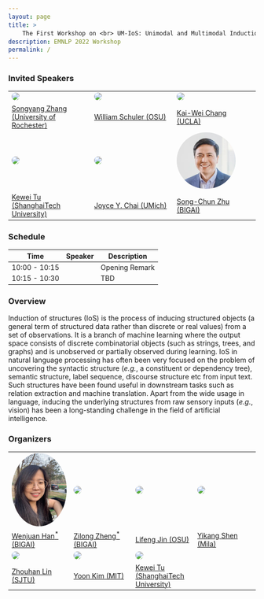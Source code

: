 ```yaml
---
layout: page
title: >
    The First Workshop on <br> UM-IoS: Unimodal and Multimodal Induction of Linguistic Structures
description: EMNLP 2022 Workshop
permalink: /
---
```


### Invited Speakers

<speaker>
    <table>
        <tbody>
        <tr>
            <td width="25%"><a href="https://sy-zhang.github.io/"><img src="images/speakers/SongyangZhang.png" width="120px" align="bottom" style="border-radius: 50%"></a></td>
            <td width="25%"><a href="https://www.asc.ohio-state.edu/schuler.77/?_gl=1*ulhd76*_ga*MjI2MDQ2NTQuMTYzNDg2NjI1Ng..*_ga_09WC99HMPE*MTYzNDg2NjM5MS4xLjAuMTYzNDg2NjM5MS4w"><img src="images/speakers/williamschuler.jpg" width="120px" align="bottom" style="border-radius: 50%"></a></td>
            <td width="25%"><a href="http://web.cs.ucla.edu/~kwchang/"><img src="images/speakers/kaiwei.jpg" width="120px" align="bottom" style="border-radius: 50%"></a></td>
        </tr>
        <tr>
            <td><a href="https://sy-zhang.github.io/">Songyang Zhang <br> (University of Rochester)</a></td>
            <td><a href="https://www.asc.ohio-state.edu/schuler.77/?_gl=1*ulhd76*_ga*MjI2MDQ2NTQuMTYzNDg2NjI1Ng..*_ga_09WC99HMPE*MTYzNDg2NjM5MS4xLjAuMTYzNDg2NjM5MS4w">William Schuler (OSU)</a></td>
            <td><a href="http://web.cs.ucla.edu/~kwchang/">Kai-Wei Chang (UCLA)</a></td>              
        </tr>
        <tr>
            <td width="25%"><a href="http://faculty.sist.shanghaitech.edu.cn/faculty/tukw/"><img src="images/speakers/kewei.jpg" width="120px" align="bottom" style="border-radius: 50%"></a></td>
            <td width="25%"><a href="https://web.eecs.umich.edu/~chaijy/"><img src="images/speakers/joycechai.jpg" width="120px" align="bottom" style="border-radius: 50%"></a></td>
            <td width="25%"><a href="http://www.stat.ucla.edu/~sczhu/"><img src="images/speakers/songchun.png" width="120px" align="bottom" style="border-radius: 50%"></a></td>
        </tr>
        <tr>
            <td><a href="http://faculty.sist.shanghaitech.edu.cn/faculty/tukw/">Kewei Tu <br> (ShanghaiTech University)</a></td>            
            <td><a href="https://web.eecs.umich.edu/~chaijy/">Joyce Y. Chai (UMich)</a></td>              
            <td><a href="http://www.stat.ucla.edu/~sczhu/"> Song-Chun Zhu (BIGAI)</a></td>
        </tr>
        </tbody>
    </table>
</speaker>

### Schedule

| Time | Speaker | Description |
| --- | ----------- | ---------------------- |
| 10:00 - 10:15 |  | Opening Remark |
| 10:15 - 10:30 |  | TBD |

### Overview

Induction of structures (IoS) is the process of inducing structured objects (a general term of structured data rather than discrete or real values) from a set of observations. It is a branch of machine learning where the output space consists of discrete combinatorial objects (such as strings, trees, and graphs) and is unobserved or partially observed during learning. IoS in natural language processing has often been very focused on the problem of uncovering the syntactic structure (*e.g.*, a constituent or dependency tree), semantic structure, label sequence, discourse structure etc from input text. Such structures have been found useful in downstream tasks such as relation extraction and machine translation. Apart from the wide usage in language, inducing the underlying structures from raw sensory inputs (*e.g.*, vision) has been a long-standing challenge in the field of artificial intelligence.


### Organizers

<speaker>
    <table>
        <tbody>
        <tr>
            <td width="25%"><a href="http://hanwenjuan.com/"><img src="images/speakers/wenjuanhan.jpg" width="120px" align="bottom" style="border-radius: 50%"></a></td>
            <td width="25%"><a href="https://zilongzheng.github.io/"><img src="images/speakers/zilong.JPG" width="120px" align="bottom" style="border-radius: 50%"></a></td>
            <td width="25%"><a href="https://lifengjin.github.io/"><img src="images/speakers/lifengjin.jpg" width="120px" align="bottom" style="border-radius: 50%"></a></td>
            <td width="25%"><a href="https://scholar.google.com/citations?user=qff5rRYAAAAJ&hl=en"><img src="images/speakers/yikang.jpg" width="120px" align="bottom" style="border-radius: 50%"></a></td>
        </tr>
        <tr>
            <td><a href="http://hanwenjuan.com/">Wenjuan Han<sup>*</sup> (BIGAI)</a></td>              
            <td><a href="https://zilongzheng.github.io/">Zilong Zheng<sup>*</sup> (BIGAI)</a></td>
            <td><a href="https://lifengjin.github.io/">Lifeng Jin (OSU)</a></td>
            <td><a href="https://scholar.google.com/citations?user=qff5rRYAAAAJ&hl=en">Yikang Shen (Mila)</a></td>
        </tr>
        <tr>
            <td width="25%"><a href="https://hantek.github.io/"><img src="images/speakers/zhouhanlin.jpg" width="120px" align="bottom" style="border-radius: 50%"></a></td>
            <td width="25%"><a href="https://people.csail.mit.edu/yoonkim/"><img src="images/speakers/yoonkim.jpg" width="120px" align="bottom" style="border-radius: 50%"></a></td>
            <td width="25%"><a href="http://faculty.sist.shanghaitech.edu.cn/faculty/tukw/"><img src="images/speakers/kewei.jpg" width="120px" align="bottom" style="border-radius: 50%"></a></td>
        </tr>
        <tr>
            <td><a href="https://hantek.github.io/">Zhouhan Lin (SJTU)</a></td>
            <td><a href="https://people.csail.mit.edu/yoonkim/"> Yoon Kim (MIT)</a></td>
            <td><a href="http://faculty.sist.shanghaitech.edu.cn/faculty/tukw/">Kewei Tu <br> (ShanghaiTech University)</a></td>
        </tr>
        </tbody>
    </table>
</speaker>